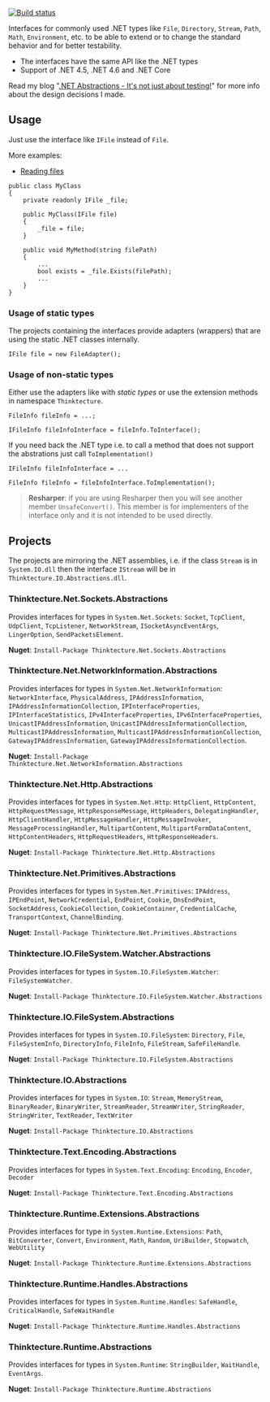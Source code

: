 [![Build status](https://ci.appveyor.com/api/projects/status/m0lc5f37vwj0lpli/branch/release/1.x.x?svg=true&passingText=release/1.x.x%20-%20OK&pendingText=release/1.x.x%20-%20pending&failingText=release/1.x.x%20-%20failed)](https://ci.appveyor.com/project/PawelGerr/thinktecture-abstractions/branch/release/1.x.x)

Interfaces for commonly used .NET types like `File`, `Directory`, `Stream`, `Path`, `Math`, `Environment`, etc. to be able to extend or to change the standard behavior and for better testability.

* The interfaces have the same API like the .NET types
* Support of .NET 4.5, .NET 4.6 and .NET Core

Read my blog "[.NET Abstractions - It's not just about testing!](http://weblogs.thinktecture.com/pawel/2016/11/net-abstractions-its-not-just-about-testing.html)" for more info about the design decisions I made.

## Usage
Just use the interface like `IFile` instead of `File`.

More examples:

* [Reading files](doc/ReadingFiles.md) 

```
public class MyClass
{
	private readonly IFile _file;
	
	public MyClass(IFile file)
	{
		_file = file;
	}

	public void MyMethod(string filePath)
	{
		...
		bool exists = _file.Exists(filePath);
		...
	}
}
```

### Usage of static types

The projects containing the interfaces provide adapters (wrappers) that are using the static .NET classes internally.

```
IFile file = new FileAdapter();
```

### Usage of non-static types
Either use the adapters like with *static types* or use the extension methods in namespace `Thinktecture`.

```
FileInfo fileInfo = ...;

IFileInfo fileInfoInterface = fileInfo.ToInterface();
```

If you need back the .NET type i.e. to call a method that does not support the abstrations just call `ToImplementation()`

```
IFileInfo fileInfoInterface = ...

FileInfo fileInfo = fileInfoInterface.ToImplementation();
```

> **Resharper**: if you are using Resharper then you will see another member `UnsafeConvert()`. This member is for implementers of the interface only and it is not intended to be used directly.

## Projects
The projects are mirroring the .NET assemblies, i.e. if the class `Stream` is in `System.IO.dll` then the interface `IStream` will be in `Thinktecture.IO.Abstractions.dll`.

### Thinktecture.Net.Sockets.Abstractions
Provides interfaces for types in `System.Net.Sockets`: `Socket`, `TcpClient`, `UdpClient`, `TcpListener`, `NetworkStream`, `ISocketAsyncEventArgs`, `LingerOption`, `SendPacketsElement`.

**Nuget**: `Install-Package Thinktecture.Net.Sockets.Abstractions`

### Thinktecture.Net.NetworkInformation.Abstractions
Provides interfaces for types in `System.Net.NetworkInformation`: `NetworkInterface`, `PhysicalAddress`, `IPAddressInformation`, `IPAddressInformationCollection`, `IPInterfaceProperties`, `IPInterfaceStatistics`, `IPv4InterfaceProperties`, `IPv6InterfaceProperties`, `UnicastIPAddressInformation`, `UnicastIPAddressInformationCollection`, `MulticastIPAddressInformation`, `MulticastIPAddressInformationCollection`, `GatewayIPAddressInformation`, `GatewayIPAddressInformationCollection`.

**Nuget**: `Install-Package Thinktecture.Net.NetworkInformation.Abstractions`

### Thinktecture.Net.Http.Abstractions
Provides interfaces for types in `System.Net.Http`: `HttpClient`, `HttpContent`, `HttpRequestMessage`, `HttpResponseMessage`, `HttpHeaders`, `DelegatingHandler`, `HttpClientHandler`, `HttpMessageHandler`, `HttpMessageInvoker`, `MessageProcessingHandler`, `MultipartContent`, `MultipartFormDataContent`, `HttpContentHeaders`, `HttpRequestHeaders`, `HttpResponseHeaders`.

**Nuget**: `Install-Package Thinktecture.Net.Http.Abstractions`

### Thinktecture.Net.Primitives.Abstractions
Provides interfaces for types in `System.Net.Primitives`: `IPAddress`, `IPEndPoint`, `NetworkCredential`, `EndPoint`, `Cookie`, `DnsEndPoint`, `SocketAddress`, `CookieCollection`, `CookieContainer`, `CredentialCache`, `TransportContext`, `ChannelBinding`.

**Nuget**: `Install-Package Thinktecture.Net.Primitives.Abstractions`

### Thinktecture.IO.FileSystem.Watcher.Abstractions
Provides interfaces for types in `System.IO.FileSystem.Watcher`: `FileSystemWatcher`.

**Nuget**: `Install-Package Thinktecture.IO.FileSystem.Watcher.Abstractions`

### Thinktecture.IO.FileSystem.Abstractions
Provides interfaces for types in `System.IO.FileSystem`: `Directory`, `File`, `FileSystemInfo`, `DirectoryInfo`, `FileInfo`, `FileStream`, `SafeFileHandle`.

**Nuget**: `Install-Package Thinktecture.IO.FileSystem.Abstractions`

### Thinktecture.IO.Abstractions
Provides interfaces for types in `System.IO`: `Stream`, `MemoryStream`, `BinaryReader`, `BinaryWriter`, `StreamReader`, `StreamWriter`, `StringReader`, `StringWriter`, `TextReader`, `TextWriter`

**Nuget**: `Install-Package Thinktecture.IO.Abstractions`

### Thinktecture.Text.Encoding.Abstractions
Provides interfaces for types in `System.Text.Encoding`: `Encoding`, `Encoder`, `Decoder`

**Nuget**: `Install-Package Thinktecture.Text.Encoding.Abstractions`

### Thinktecture.Runtime.Extensions.Abstractions
Provides interfaces for type in `System.Runtime.Extensions`: `Path`, `BitConverter`, `Convert`, `Environment`, `Math`, `Random`, `UriBuilder`, `Stopwatch`, `WebUtility`

**Nuget**: `Install-Package Thinktecture.Runtime.Extensions.Abstractions`

### Thinktecture.Runtime.Handles.Abstractions
Provides interfaces for types in `System.Runtime.Handles`: `SafeHandle`, `CriticalHandle`, `SafeWaitHandle`

**Nuget**: `Install-Package Thinktecture.Runtime.Handles.Abstractions`

### Thinktecture.Runtime.Abstractions
Provides interfaces for types in `System.Runtime`: `StringBuilder`, `WaitHandle`, `EventArgs`.

**Nuget**: `Install-Package Thinktecture.Runtime.Abstractions`
